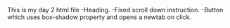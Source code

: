 This is my day 2 html file
-Heading.
-Fixed scroll down instruction.
-Button which uses box-shadow property and opens a newtab on click.
